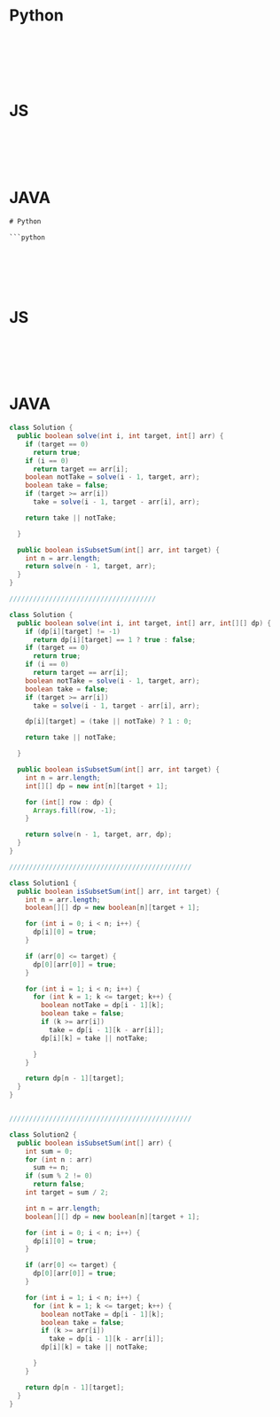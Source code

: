 # Python

```python
        
```

<br />
<br />
<br />

# JS

```

```

<br />
<br />
<br />

# JAVA
```java
# Python

```python
        
```

<br />
<br />
<br />

# JS

```

```

<br />
<br />
<br />

# JAVA
```java
class Solution {
  public boolean solve(int i, int target, int[] arr) {
    if (target == 0)
      return true;
    if (i == 0)
      return target == arr[i];
    boolean notTake = solve(i - 1, target, arr);
    boolean take = false;
    if (target >= arr[i])
      take = solve(i - 1, target - arr[i], arr);

    return take || notTake;

  }

  public boolean isSubsetSum(int[] arr, int target) {
    int n = arr.length;
    return solve(n - 1, target, arr);
  }
}

/////////////////////////////////////

class Solution {
  public boolean solve(int i, int target, int[] arr, int[][] dp) {
    if (dp[i][target] != -1)
      return dp[i][target] == 1 ? true : false;
    if (target == 0)
      return true;
    if (i == 0)
      return target == arr[i];
    boolean notTake = solve(i - 1, target, arr);
    boolean take = false;
    if (target >= arr[i])
      take = solve(i - 1, target - arr[i], arr);

    dp[i][target] = (take || notTake) ? 1 : 0;

    return take || notTake;

  }

  public boolean isSubsetSum(int[] arr, int target) {
    int n = arr.length;
    int[][] dp = new int[n][target + 1];

    for (int[] row : dp) {
      Arrays.fill(row, -1);
    }

    return solve(n - 1, target, arr, dp);
  }
}

//////////////////////////////////////////////

class Solution1 {
  public boolean isSubsetSum(int[] arr, int target) {
    int n = arr.length;
    boolean[][] dp = new boolean[n][target + 1];

    for (int i = 0; i < n; i++) {
      dp[i][0] = true;
    }

    if (arr[0] <= target) {
      dp[0][arr[0]] = true;
    }

    for (int i = 1; i < n; i++) {
      for (int k = 1; k <= target; k++) {
        boolean notTake = dp[i - 1][k];
        boolean take = false;
        if (k >= arr[i])
          take = dp[i - 1][k - arr[i]];
        dp[i][k] = take || notTake;

      }
    }

    return dp[n - 1][target];
  }
}


//////////////////////////////////////////////

class Solution2 {
  public boolean isSubsetSum(int[] arr) {
    int sum = 0;
    for (int n : arr)
      sum += n;
    if (sum % 2 != 0)
      return false;
    int target = sum / 2;

    int n = arr.length;
    boolean[][] dp = new boolean[n][target + 1];

    for (int i = 0; i < n; i++) {
      dp[i][0] = true;
    }

    if (arr[0] <= target) {
      dp[0][arr[0]] = true;
    }

    for (int i = 1; i < n; i++) {
      for (int k = 1; k <= target; k++) {
        boolean notTake = dp[i - 1][k];
        boolean take = false;
        if (k >= arr[i])
          take = dp[i - 1][k - arr[i]];
        dp[i][k] = take || notTake;

      }
    }

    return dp[n - 1][target];
  }
}
```
```